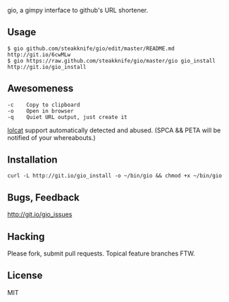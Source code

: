 gio, a gimpy interface to github's URL shortener.

Usage
-----

    $ gio github.com/steakknife/gio/edit/master/README.md
    http://git.io/6cwMLw
    $ gio https://raw.github.com/steakknife/gio/master/gio gio_install
    http://git.io/gio_install


Awesomeness
-----------

    -c    Copy to clipboard 
    -o    Open in browser
    -q    Quiet URL output, just create it
  
  [lolcat](https://github.com/busyloop/lolcat) support automatically detected and abused.  (SPCA && PETA will be notified of your whereabouts.)


Installation
------------

    curl -L http://git.io/gio_install -o ~/bin/gio && chmod +x ~/bin/gio




Bugs, Feedback
--------------

http://git.io/gio_issues



Hacking
-------

Please fork, submit pull requests.  Topical feature branches FTW.



License
-------
MIT 
